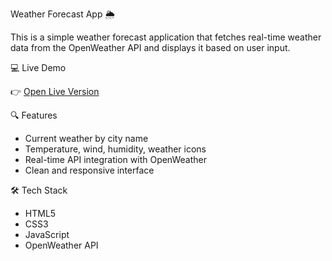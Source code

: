 Weather Forecast App 🌦

This is a simple weather forecast application that fetches real-time weather data from the OpenWeather API and displays it based on user input.

💻 Live Demo

👉 [Open Live Version](https://liannaca.github.io/weatherforecast_open_API)

🔍 Features
- Current weather by city name
- Temperature, wind, humidity, weather icons
- Real-time API integration with OpenWeather
- Clean and responsive interface

 🛠 Tech Stack
- HTML5
- CSS3
- JavaScript 
- OpenWeather API
